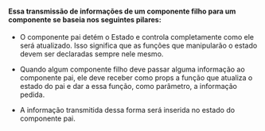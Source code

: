#### Essa transmissão de informações de um componente filho para um componente se baseia nos seguintes pilares:

- O componente pai detém o Estado e controla completamente como ele será atualizado. Isso significa que as funções que manipularão o estado devem ser declaradas sempre nele mesmo.

- Quando algum componente filho deve passar alguma informação ao componente pai, ele deve receber como props a função que atualiza o estado do pai e dar a essa função, como parâmetro, a informação pedida.

- A informação transmitida dessa forma será inserida no estado do componente pai.
